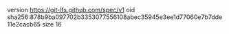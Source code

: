 version https://git-lfs.github.com/spec/v1
oid sha256:878b9ba097702b3353077556108abec35945e3ee1d77060e7b7dde11e2cacb65
size 16
